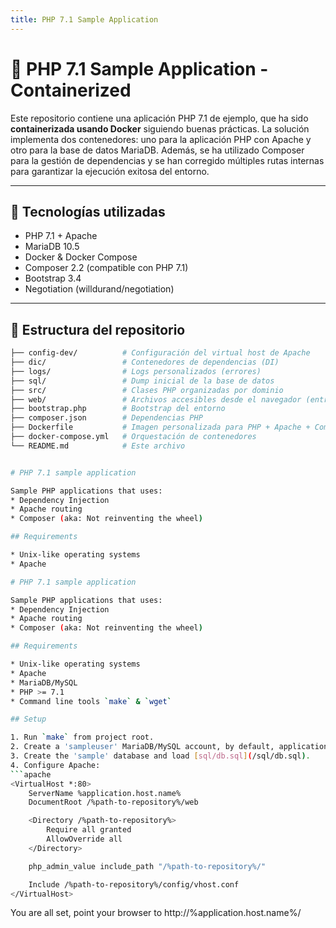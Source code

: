 ```yaml
---
title: PHP 7.1 Sample Application
---
```


# 🚀 PHP 7.1 Sample Application - Containerized

Este repositorio contiene una aplicación PHP 7.1 de ejemplo, que ha sido **containerizada usando Docker** siguiendo buenas prácticas. La solución implementa dos contenedores: uno para la aplicación PHP con Apache y otro para la base de datos MariaDB. Además, se ha utilizado Composer para la gestión de dependencias y se han corregido múltiples rutas internas para garantizar la ejecución exitosa del entorno.

---

## 🧩 Tecnologías utilizadas

- PHP 7.1 + Apache
- MariaDB 10.5
- Docker & Docker Compose
- Composer 2.2 (compatible con PHP 7.1)
- Bootstrap 3.4
- Negotiation (willdurand/negotiation)

---

## 📁 Estructura del repositorio

```bash
├── config-dev/          # Configuración del virtual host de Apache
├── dic/                 # Contenedores de dependencias (DI)
├── logs/                # Logs personalizados (errores)
├── sql/                 # Dump inicial de la base de datos
├── src/                 # Clases PHP organizadas por dominio
├── web/                 # Archivos accesibles desde el navegador (entrypoints)
├── bootstrap.php        # Bootstrap del entorno
├── composer.json        # Dependencias PHP
├── Dockerfile           # Imagen personalizada para PHP + Apache + Composer
├── docker-compose.yml   # Orquestación de contenedores
└── README.md            # Este archivo


# PHP 7.1 sample application

Sample PHP applications that uses:
* Dependency Injection
* Apache routing
* Composer (aka: Not reinventing the wheel)

## Requirements

* Unix-like operating systems
* Apache

# PHP 7.1 sample application

Sample PHP applications that uses:
* Dependency Injection
* Apache routing
* Composer (aka: Not reinventing the wheel)

## Requirements

* Unix-like operating systems
* Apache
* MariaDB/MySQL
* PHP >= 7.1
* Command line tools `make` & `wget`

## Setup

1. Run `make` from project root.
2. Create a 'sampleuser' MariaDB/MySQL account, by default, application is configured to use password 'samplepass'.
3. Create the 'sample' database and load [sql/db.sql](/sql/db.sql).
4. Configure Apache:
```apache
<VirtualHost *:80>
    ServerName %application.host.name%
    DocumentRoot /%path-to-repository%/web

    <Directory /%path-to-repository%>
        Require all granted
        AllowOverride all
    </Directory>

    php_admin_value include_path "/%path-to-repository%/"

    Include /%path-to-repository%/config/vhost.conf
</VirtualHost>
```

You are all set, point your browser to http://%application.host.name%/
